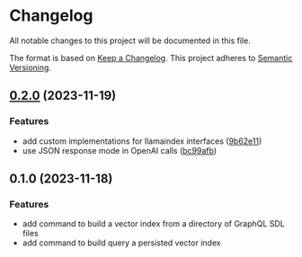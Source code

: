 # Changelog

All notable changes to this project will be documented in this file.

The format is based on [Keep a Changelog](https://keepachangelog.com/en/1.0.0/). This project adheres to [Semantic Versioning](https://semver.org/spec/v2.0.0.html).

## [0.2.0](https://github.com/cbnsndwch/propeldata-rag-cli/compare/v0.1.0...v0.2.0) (2023-11-19)

### Features

- add custom implementations for llamaindex interfaces ([9b62e11](https://github.com/cbnsndwch/propeldata-rag-cli/commit/9b62e11c92fa09b5845f29519df73e7192f832a9))
- use JSON response mode in OpenAI calls ([bc99afb](https://github.com/cbnsndwch/propeldata-rag-cli/commit/bc99afb45acd858c1497ddf56fc6f390ab203150))

## 0.1.0 (2023-11-18)

### Features

- add command to build a vector index from a directory of GraphQL SDL files
- add command to build query a persisted vector index
